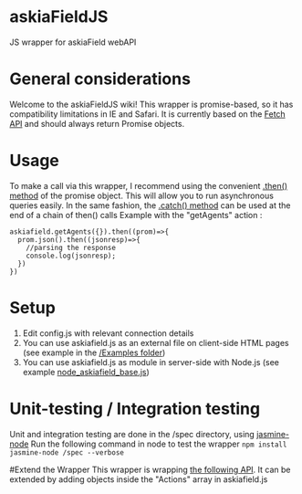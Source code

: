 # askiaFieldJS
JS wrapper for askiaField webAPI

# General considerations
Welcome to the askiaFieldJS wiki!
This wrapper is promise-based, so it has compatibility limitations in IE and Safari. It is currently based on the [Fetch API](https://developer.mozilla.org/en-US/docs/Web/API/Fetch_API) and should always return Promise objects.

# Usage
To make a call via this wrapper, I recommend using the convenient [.then() method](https://developer.mozilla.org/en-US/docs/Web/JavaScript/Reference/Global_Objects/Promise/then) of the promise object. This will allow you to run asynchronous queries easily. In the same fashion, the [.catch() method](https://developer.mozilla.org/en-US/docs/Web/JavaScript/Reference/Global_Objects/Promise/catch) can be used at the end of a chain of then() calls
Example with the "getAgents" action :

```
askiafield.getAgents({}).then((prom)=>{
  prom.json().then((jsonresp)=>{
    //parsing the response
    console.log(jsonresp);
  })
})
```

# Setup
1. Edit config.js with relevant connection details
1. You can use askiafield.js as an external file on client-side HTML pages (see example in the [/Examples folder](https://github.com/StephenPadawan/askiaFieldJS/tree/master/Examples))
1. You can use askiafield.js as module in server-side with Node.js (see example [node_askiafield_base.js](https://github.com/StephenPadawan/askiaFieldJS/blob/master/node_askiafield_base.js))

# Unit-testing / Integration testing
Unit and integration testing are done in the /spec directory, using [jasmine-node](https://github.com/mhevery/jasmine-node)
Run the following command in node to test the wrapper
`npm install`
`jasmine-node /spec --verbose`

#Extend the Wrapper
This wrapper is wrapping [the following API](http://demo.myforce.be/CcaWebApi/). It can be extended by adding objects inside the "Actions" array in askiafield.js
